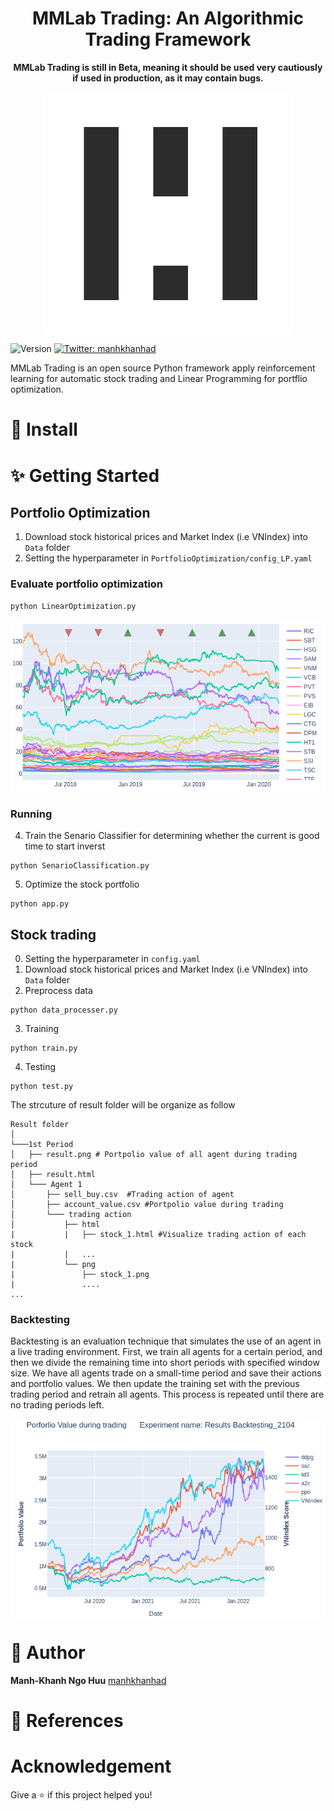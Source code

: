 <h1 align="center">MMLab Trading: An Algorithmic Trading Framework</h1>

<p align="center">
<b>MMLab Trading is still in Beta, meaning it should be used very cautiously if used in production, as it may contain bugs.</b>
</p>

<p align="center">
  <img width="400" align="center" src="Image/white_logo.png" alt="Logo MMLab"/>
</p>

<p>
  <img alt="Version" src="https://img.shields.io/badge/version-1.0.0-blue.svg?cacheSeconds=2592000" />
  <a href="https://twitter.com/manhkhanhad" target="_blank">
    <img alt="Twitter: manhkhanhad" src="https://img.shields.io/twitter/follow/manhkhanhad.svg?style=social" />
  </a>
</p>



MMLab Trading is an open source Python framework apply reinforcement learning for automatic stock trading and Linear Programming for portflio optimization. 

# 🔧 Install 

# ✨ Getting Started
## Portfolio Optimization
1. Download stock historical prices and Market Index (i.e VNIndex) into `Data` folder
2. Setting the hyperparameter in `PortfolioOptimization/config_LP.yaml`
### Evaluate portfolio optimization
 ```
 python LinearOptimization.py
 ```
 
 <p align="center">
  <img width="600" align="center" src="Image/evaluation.png" alt="Evaluate portfolio optimization"/>
</p>

### Running

4. Train the Senario Classifier for determining whether the current is good time to start inverst
```
python SenarioClassification.py
```
5. Optimize the stock portfolio
```
python app.py
```
## Stock trading
0. Setting the hyperparameter in `config.yaml`
1. Download stock historical prices and Market Index (i.e VNIndex) into `Data` folder
2. Preprocess data
```
python data_processer.py
```
3. Training
```
python train.py
```
4. Testing 
```
python test.py
```
The strcuture of result folder will be organize as follow
```
Result folder  
│
└───1st Period
│   ├── result.png # Portpolio value of all agent during trading period
│   ├── result.html
│   └─── Agent 1 
│       ├── sell_buy.csv  #Trading action of agent
│       ├── account_value.csv #Portpolio value during trading
│       └─── trading action
│   		├── html
|			|	├── stock_1.html #Visualize trading action of each stock
|			|   ...
|    		└── png
|				├── stock_1.png
|				....
...
```
### Backtesting
Backtesting is an evaluation technique that simulates the use of an agent in a live trading environment. First, we train all agents for a certain period, and then we divide the remaining time into short periods with specified window size.   We have all agents trade on a small-time period and save their actions and portfolio values. We then update the training set with the previous trading period and retrain all agents. This process is repeated until there are no trading periods left.

 <p align="center">
  <img width="600" align="center" src="Image/backtesting.png" alt="Backtesting"/>
</p>

# 👤 Author

**Manh-Khanh Ngo Huu** [manhkhanhad](https://github.com/manhkhanhad)


# 🔰 References

#  Acknowledgement

Give a ⭐️ if this project helped you!
